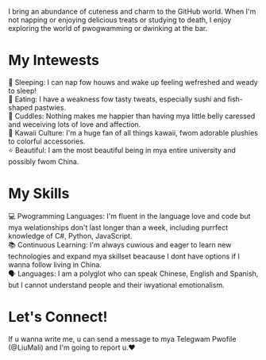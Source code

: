 I bring an abundance of cuteness and charm to the GitHub world. When I'm not napping or enjoying delicious treats or studying to death, I enjoy exploring the world of pwogwamming or dwinking at the bar.

# My Intewests
🌸 Sleeping: I can nap fow houws and wake up feeling wefreshed and weady to sleep!<br>
🍣 Eating: I have a weakness fow tasty tweats, especially sushi and fish-shaped pastwies.<br>
💖 Cuddles: Nothing makes me happier than having mya little belly caressed and weceiving lots of love and affection.<br>
🌈 Kawaii Culture: I'm a huge fan of all things kawaii, fwom adorable plushies to colorful accessories.<br>
⭐ Beautiful: I am the most beautiful being in mya entire university and possibly fwom China.<br>

# My Skills
💻 Pwogramming Languages: I'm fluent in the language love and code but mya welationships don't last longer than a week, including purrfect knowledge of C#, Python, JavaScript.<br>
📚 Continuous Learning: I'm always cuwious and eager to learn new technologies and expand mya skillset beacause I dont have options if I wanna follow living in China.<br>
🗣️ Languages: I am a polyglot who can speak Chinese, English and Spanish, but I cannot understand people and their iwyational emotionalism.<br>

# Let's Connect!
If u wanna write me, u can send a message to mya Telegwam Pwofile (@LiuMali) and I'm going to report u.❤️
